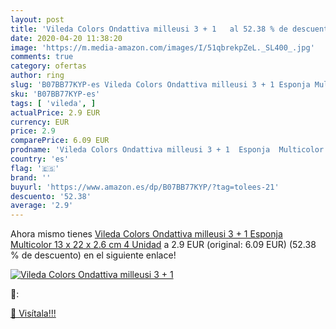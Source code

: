 ```yaml
---
layout: post
title: 'Vileda Colors Ondattiva milleusi 3 + 1   al 52.38 % de descuento'
date: 2020-04-20 11:38:20
image: 'https://m.media-amazon.com/images/I/51qbrekpZeL._SL400_.jpg'
comments: true
category: ofertas
author: ring
slug: 'B07BB77KYP-es Vileda Colors Ondattiva milleusi 3 + 1 Esponja Multicolor...'
sku: 'B07BB77KYP-es'
tags: [ 'vileda', ]
actualPrice: 2.9 EUR
currency: EUR
price: 2.9
comparePrice: 6.09 EUR
prodname: 'Vileda Colors Ondattiva milleusi 3 + 1  Esponja  Multicolor  13 x 22 x 2.6 cm  4 Unidad'
country: 'es'
flag: '🇪🇸'
brand: ''
buyurl: 'https://www.amazon.es/dp/B07BB77KYP/?tag=tolees-21'
descuento: '52.38'
average: '2.9'
---
```


Ahora mismo tienes [Vileda Colors Ondattiva milleusi 3 + 1  Esponja  Multicolor  13 x 22 x 2.6 cm  4 Unidad](https://www.amazon.es/dp/B07BB77KYP/?tag=tolees-21) a 2.9 EUR (original: 6.09 EUR) (52.38 %  de descuento) en el siguiente enlace!

[![Vileda Colors Ondattiva milleusi 3 + 1  ](https://m.media-amazon.com/images/I/51qbrekpZeL._SL400_.jpg)](https://www.amazon.es/dp/B07BB77KYP/?tag=tolees-21)

🔎:


[🛒 Visítala!!!](https://www.amazon.es/dp/B07BB77KYP/?tag=tolees-21)
